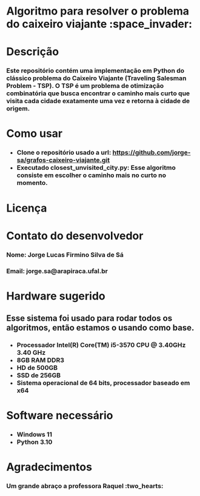 <h1>Algoritmo para resolver o problema do caixeiro viajante :space_invader:</h1> 

<h1>Descrição</h1>
<h3>
  Este repositório contém uma implementação em Python do clássico problema do Caixeiro Viajante (Traveling Salesman Problem - TSP). O TSP é um problema de otimização     
  combinatória que busca encontrar o caminho mais curto que visita cada cidade exatamente uma vez e     
  retorna à cidade de origem.
</h3>

<h1>Como usar</h1>
<h3>
  
- Clone o repositório usado a url: https://github.com/jorge-sa/grafos-caixeiro-viajante.git
- Executado closest_unvisited_city.py: Esse algoritmo consiste em escolher o caminho mais no curto no momento.
  
</h3>

<h1>Licença</h1>

<h1>Contato do desenvolvedor</h1>
<h3>
  Nome: Jorge Lucas Firmino Silva de Sá
</h3>
<h3>
  Email: jorge.sa@arapiraca.ufal.br
</h3>

<h1>Hardware sugerido</h1>
<h2>Esse sistema foi usado para rodar todos os algoritmos, então estamos o usando como base.</h2>
<h3>
  
- Processador	Intel(R) Core(TM) i5-3570 CPU @ 3.40GHz   3.40 GHz
- 8GB RAM DDR3
- HD de 500GB
- SSD de 256GB
- Sistema operacional de 64 bits, processador baseado em x64
  
</h3>

<h1>Software necessário</h1>
<h3>
  
- Windows 11
- Python 3.10
  
</h3>

<h1>Agradecimentos</h1>
<h3>Um grande abraço a professora Raquel :two_hearts:</h3>
